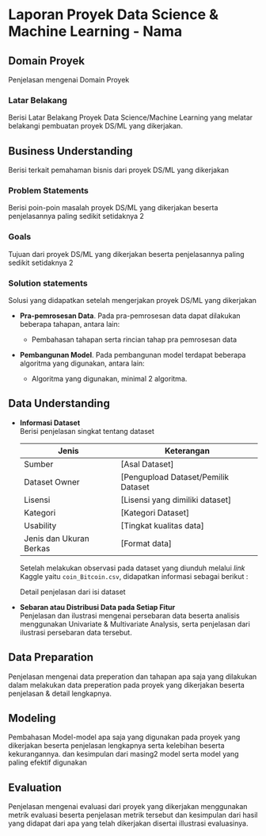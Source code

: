 # Laporan Proyek Data Science & Machine Learning - Nama
## Domain Proyek

Penjelasan mengenai Domain Proyek

### Latar Belakang
  
Berisi Latar Belakang Proyek Data Science/Machine Learning yang melatar belakangi pembuatan proyek DS/ML yang dikerjakan.

## Business Understanding

Berisi terkait pemahaman bisnis dari proyek DS/ML yang dikerjakan

### Problem Statements
Berisi poin-poin masalah proyek DS/ML yang dikerjakan beserta penjelasannya paling sedikit setidaknya 2

### Goals
Tujuan dari proyek DS/ML yang dikerjakan beserta penjelasannya paling sedikit setidaknya 2

### Solution statements
Solusi yang didapatkan setelah mengerjakan proyek DS/ML yang dikerjakan

- **Pra-pemrosesan Data**. Pada pra-pemrosesan data dapat dilakukan beberapa tahapan, antara lain:
  - Pembahasan tahapan serta rincian tahap pra pemrosesan data
  
- **Pembangunan Model**. Pada pembangunan model terdapat beberapa algoritma yang digunakan, antara lain:
  - Algoritma yang digunakan, minimal 2 algoritma.
    
## Data Understanding
- **Informasi Dataset**
  <br> Berisi penjelasan singkat tentang dataset

  | Jenis                   | Keterangan                                                                              |
  | ----------------------- | --------------------------------------------------------------------------------------- |
  | Sumber                  | [Asal Dataset] |
  | Dataset Owner           | [Pengupload Dataset/Pemilik Dataset |
  | Lisensi                 | [Lisensi yang dimiliki dataset] |
  | Kategori                | [Kategori Dataset] |
  | Usability               | [Tingkat kualitas data] |
  | Jenis dan Ukuran Berkas | [Format data] |

  Setelah melakukan observasi pada dataset yang diunduh melalui _link_ Kaggle yaitu `coin_Bitcoin.csv`, didapatkan informasi sebagai berikut :
  
  Detail penjelasan dari isi dataset

- **Sebaran atau Distribusi Data pada Setiap Fitur**
  <br> Penjelasan dan ilustrasi mengenai persebaran data beserta analisis menggunakan Univariate & Multivariate Analysis, serta penjelasan dari ilustrasi persebaran data tersebut.
  
  
## Data Preparation
Penjelasan mengenai data preperation dan tahapan apa saja yang dilakukan dalam melakukan data preperation pada proyek yang dikerjakan beserta penjelasan & detail lengkapnya.

## Modeling
Pembahasan Model-model apa saja yang digunakan pada proyek yang dikerjakan beserta penjelasan lengkapnya serta kelebihan beserta kekurangannya. dan kesimpulan dari masing2 model serta model yang paling efektif digunakan

## Evaluation
Penjelasan mengenai evaluasi dari proyek yang dikerjakan menggunakan metrik evaluasi beserta penjelasan metrik tersebut dan kesimpulan dari hasil yang didapat dari apa yang telah dikerjakan disertai illustrasi evaluasinya.
